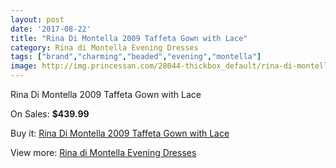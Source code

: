 ```yaml
---
layout: post
date: '2017-08-22'
title: "Rina Di Montella 2009 Taffeta Gown with Lace"
category: Rina di Montella Evening Dresses
tags: ["brand","charming","beaded","evening","montella"]
image: http://img.princessan.com/28044-thickbox_default/rina-di-montella-2009-taffeta-gown-with-lace.jpg
---
```

Rina Di Montella 2009 Taffeta Gown with Lace

On Sales: **$439.99**
<a href="https://www.princessan.com/en/rina-di-montella-evening-dresses/12785-rina-di-montella-2009-taffeta-gown-with-lace.html"><amp-img layout="responsive" width="600" height="600" src="//img.princessan.com/28044-thickbox_default/rina-di-montella-2009-taffeta-gown-with-lace.jpg" alt="Rina Di Montella 2009 Taffeta Gown with Lace 0" /></a>

Buy it: [Rina Di Montella 2009 Taffeta Gown with Lace](https://www.princessan.com/en/rina-di-montella-evening-dresses/12785-rina-di-montella-2009-taffeta-gown-with-lace.html "Rina Di Montella 2009 Taffeta Gown with Lace")

View more: [Rina di Montella Evening Dresses](https://www.princessan.com/en/53-rina-di-montella-evening-dresses "Rina di Montella Evening Dresses")
